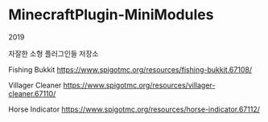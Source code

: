 # MinecraftPlugin-MiniModules
2019

자잘한 소형 플러그인들 저장소

Fishing Bukkit
https://www.spigotmc.org/resources/fishing-bukkit.67108/

Villager Cleaner
https://www.spigotmc.org/resources/villager-cleaner.67110/

Horse Indicator
https://www.spigotmc.org/resources/horse-indicator.67112/
